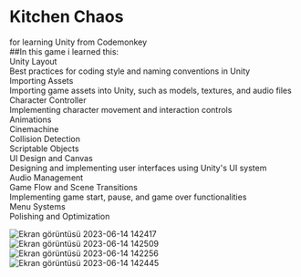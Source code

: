 # Kitchen Chaos
for learning Unity from Codemonkey<br />
##In this game i learned this:<br />
Unity Layout<br />
Best practices for coding style and naming conventions in Unity<br />
Importing Assets<br />
Importing game assets into Unity, such as models, textures, and audio files<br />
Character Controller<br />
Implementing character movement and interaction controls<br />
Animations<br />
Cinemachine<br />
Collision Detection<br />
Scriptable Objects<br />
UI Design and Canvas<br />
Designing and implementing user interfaces using Unity's UI system<br />
Audio Management<br />
Game Flow and Scene Transitions<br />
Implementing game start, pause, and game over functionalities<br />
Menu Systems<br />
Polishing and Optimization<br />


![Ekran görüntüsü 2023-06-14 142417](https://github.com/enessusan00/kitchengame/assets/69691286/b010ade7-d8c2-44b6-89e0-37daaea23552)
![Ekran görüntüsü 2023-06-14 142509](https://github.com/enessusan00/kitchengame/assets/69691286/4a3a6798-543d-47ed-9487-7021960b9b45)
![Ekran görüntüsü 2023-06-14 142256](https://github.com/enessusan00/kitchengame/assets/69691286/00f7c837-0ef3-433f-bba3-19c722b07574)
![Ekran görüntüsü 2023-06-14 142445](https://github.com/enessusan00/kitchengame/assets/69691286/86f4848a-05dd-44a6-93e6-403eff50432b)
